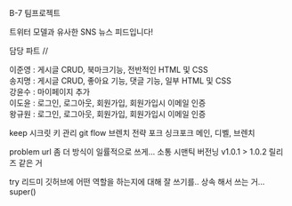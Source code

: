 B-7 팀프로젝트

트위터 모델과 유사한 SNS 뉴스 피드입니다!

담당 파트 //

이준영 : 게시글 CRUD, 북마크기능, 전반적인 HTML 및 CSS<br>
송지명 : 게시글 CRUD, 좋아요 기능, 댓글 기능, 일부 HTML 및 CSS<br>
강윤수 : 마이페이지 추가<br>
이도윤 : 로그인, 로그아웃, 회원가입, 회원가입시 이메일 인증<br>
왕규원 : 로그인, 로그아웃, 회원가입, 회원가입시 이메일 인증

keep
시크릿 키 관리
git flow
브렌치 전략
포크 싱크포크 메인, 디벨, 브렌치

problem
url 좀 더 방식이 일률적으로 쓰게...
소통
시맨틱 버전닝
v1.0.1 > 1.0.2 릴리즈 같은 거

try
리드미
깃허브에 어떤 역할을 하는지에 대해 잘 쓰기를..
상속 해서 쓰는 거... super()
